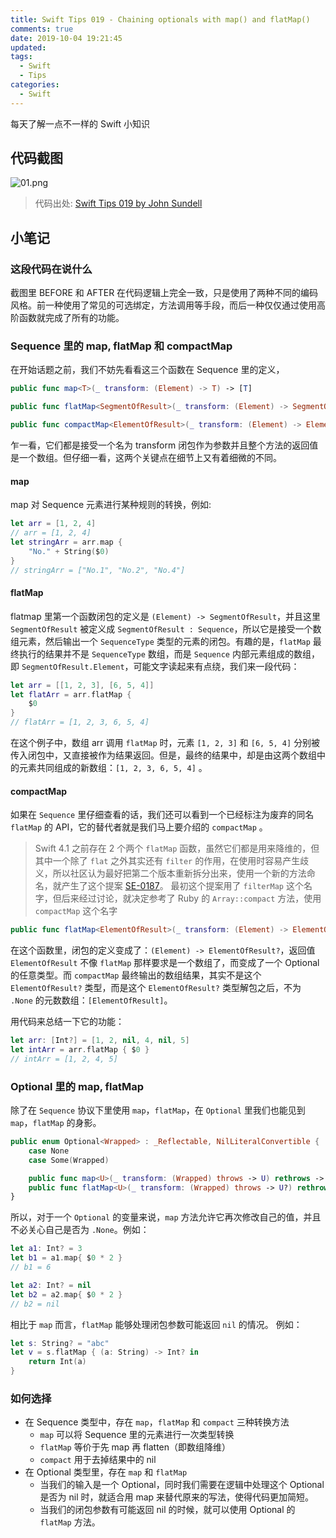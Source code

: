 ```yaml
---
title: Swift Tips 019 - Chaining optionals with map() and flatMap()
comments: true
date: 2019-10-04 19:21:45
updated:
tags:
  - Swift
  - Tips
categories:
  - Swift
---
```


每天了解一点不一样的 Swift 小知识

<!-- more -->

## 代码截图

![01.png](01.png)

> 代码出处: [Swift Tips 019 by John Sundell](https://github.com/JohnSundell/SwiftTips#19-chaining-optionals-with-map-and-flatmap)

## 小笔记

### 这段代码在说什么

截图里 BEFORE 和 AFTER 在代码逻辑上完全一致，只是使用了两种不同的编码风格。前一种使用了常见的可选绑定，方法调用等手段，而后一种仅仅通过使用高阶函数就完成了所有的功能。

### Sequence 里的 map, flatMap 和 compactMap 

在开始话题之前，我们不妨先看看这三个函数在 Sequence 里的定义，

```swift
public func map<T>(_ transform: (Element) -> T) -> [T]

public func flatMap<SegmentOfResult>(_ transform: (Element) -> SegmentOfResult) -> [SegmentOfResult.Element] where SegmentOfResult : Sequence

public func compactMap<ElementOfResult>(_ transform: (Element) -> ElementOfResult?) -> [ElementOfResult]
```

乍一看，它们都是接受一个名为 transform 闭包作为参数并且整个方法的返回值是一个数组。但仔细一看，这两个关键点在细节上又有着细微的不同。

#### map

map 对 Sequence 元素进行某种规则的转换，例如:

```swift
let arr = [1, 2, 4]
// arr = [1, 2, 4]
let stringArr = arr.map {
    "No." + String($0)
}
// stringArr = ["No.1", "No.2", "No.4"]
```

#### flatMap

flatmap 里第一个函数闭包的定义是 `(Element) -> SegmentOfResult`，并且这里 `SegmentOfResult` 被定义成 `SegmentOfResult : Sequence`，所以它是接受一个数组元素，然后输出一个 `SequenceType` 类型的元素的闭包。有趣的是，`flatMap` 最终执行的结果并不是 `SequenceType` 数组，而是 `Sequence` 内部元素组成的数组，即 `SegmentOfResult.Element`，可能文字读起来有点绕，我们来一段代码：

```swift
let arr = [[1, 2, 3], [6, 5, 4]]
let flatArr = arr.flatMap {
    $0
}
// flatArr = [1, 2, 3, 6, 5, 4]
```

在这个例子中，数组 arr 调用 `flatMap` 时，元素 `[1, 2, 3]` 和 `[6, 5, 4]` 分别被传入闭包中，又直接被作为结果返回。但是，最终的结果中，却是由这两个数组中的元素共同组成的新数组：`[1, 2, 3, 6, 5, 4]` 。

#### compactMap

如果在 `Sequence` 里仔细查看的话，我们还可以看到一个已经标注为废弃的同名 `flatMap` 的 API，它的替代者就是我们马上要介绍的 `compactMap` 。

> Swift 4.1 之前存在 2 个两个 `flatMap` 函数，虽然它们都是用来降维的，但其中一个除了 `flat` 之外其实还有 `filter` 的作用，在使用时容易产生歧义，所以社区认为最好把第二个版本重新拆分出来，使用一个新的方法命名，就产生了这个提案 [SE-0187](https://github.com/apple/swift-evolution/blob/master/proposals/0187-introduce-filtermap.md)。
> 最初这个提案用了 `filterMap` 这个名字，但后来经过讨论，就决定参考了 Ruby 的 `Array::compact` 方法，使用 `compactMap` 这个名字

```swift
public func flatMap<ElementOfResult>(_ transform: (Element) -> ElementOfResult?) -> [ElementOfResult]
```

在这个函数里，闭包的定义变成了：`(Element) -> ElementOfResult?`，返回值 `ElementOfResult` 不像 `flatMap` 那样要求是一个数组了，而变成了一个 Optional 的任意类型。而 `compactMap` 最终输出的数组结果，其实不是这个 `ElementOfResult?` 类型，而是这个 `ElementOfResult?` 类型解包之后，不为 `.None` 的元数数组：`[ElementOfResult]`。

用代码来总结一下它的功能：

```swift
let arr: [Int?] = [1, 2, nil, 4, nil, 5]
let intArr = arr.flatMap { $0 }
// intArr = [1, 2, 4, 5]
```

### Optional 里的 map, flatMap 

除了在 `Sequence` 协议下里使用 `map`，`flatMap`，在 `Optional` 里我们也能见到 `map`，`flatMap` 的身影。

```swift
public enum Optional<Wrapped> : _Reflectable, NilLiteralConvertible {
    case None
    case Some(Wrapped)

    public func map<U>(_ transform: (Wrapped) throws -> U) rethrows -> U?
    public func flatMap<U>(_ transform: (Wrapped) throws -> U?) rethrows -> U?
}
```

所以，对于一个 `Optional` 的变量来说，`map` 方法允许它再次修改自己的值，并且不必关心自己是否为 `.None`。例如：

```swift
let a1: Int? = 3
let b1 = a1.map{ $0 * 2 }
// b1 = 6

let a2: Int? = nil
let b2 = a2.map{ $0 * 2 }
// b2 = nil
```

相比于 `map` 而言，`flatMap` 能够处理闭包参数可能返回 `nil` 的情况。 例如：

```swift
let s: String? = "abc"
let v = s.flatMap { (a: String) -> Int? in
    return Int(a)
}
```

### 如何选择

* 在 Sequence 类型中，存在 `map`，`flatMap` 和 `compact` 三种转换方法
  * `map` 可以将 Sequence 里的元素进行一次类型转换
  * `flatMap` 等价于先 map 再 flatten（即数组降维）
  * `compact` 用于去掉结果中的 nil
* 在 Optional 类型里，存在 `map` 和 `flatMap`
  * 当我们的输入是一个 Optional，同时我们需要在逻辑中处理这个 Optional 是否为 nil 时，就适合用 map 来替代原来的写法，使得代码更加简短。
  * 当我们的闭包参数有可能返回 nil 的时候，就可以使用 Optional 的 `flatMap` 方法。

